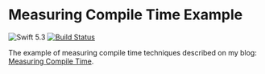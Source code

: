 # Measuring Compile Time Example

![Swift 5.3](https://img.shields.io/badge/Swift-5.3-orange.svg)
[![Build Status](https://travis-ci.com/albinekcom/MeasuringCompileTimeExample.svg?branch=master)](https://travis-ci.com/albinekcom/MeasuringCompileTimeExample)

The example of measuring compile time techniques described on my blog: [Measuring Compile Time](http://albinek.com/measuring-compile-time).
